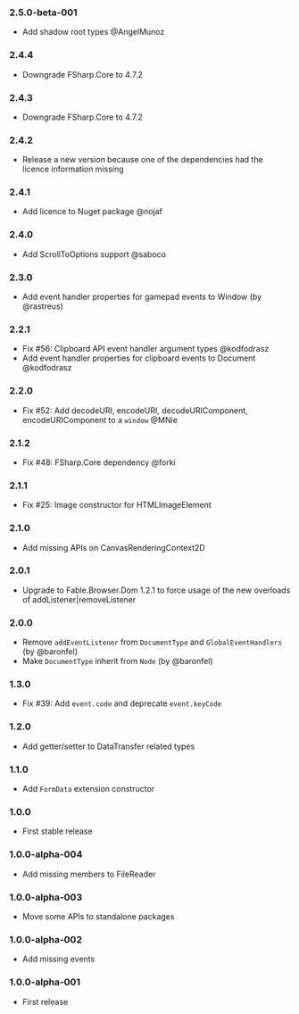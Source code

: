 ### 2.5.0-beta-001

* Add shadow root types @AngelMunoz

### 2.4.4

* Downgrade FSharp.Core to 4.7.2

### 2.4.3

* Downgrade FSharp.Core to 4.7.2

### 2.4.2

* Release a new version because one of the dependencies had the licence information missing

### 2.4.1

* Add licence to Nuget package @nojaf

### 2.4.0

* Add ScrollToOptions support @saboco

### 2.3.0

* Add event handler properties for gamepad events to Window (by @rastreus)

### 2.2.1

* Fix #56: Clipboard API event handler argument types @kodfodrasz
* Add event handler properties for clipboard events to Document @kodfodrasz

### 2.2.0

* Fix #52: Add decodeURI, encodeURI, decodeURIComponent, encodeURIComponent to a `window` @MNie

### 2.1.2

* Fix #48: FSharp.Core dependency @forki

### 2.1.1

* Fix #25: Image constructor for HTMLImageElement

### 2.1.0

* Add missing APIs on CanvasRenderingContext2D

### 2.0.1

* Upgrade to Fable.Browser.Dom 1.2.1 to force usage of the new overloads of addListener|removeListener

### 2.0.0

* Remove `addEventListener` from `DocumentType` and `GlobalEventHandlers` (by @baronfel)
* Make `DocumentType` inherit from `Node` (by @baronfel)

### 1.3.0

* Fix #39: Add `event.code` and deprecate `event.keyCode`

### 1.2.0

* Add getter/setter to DataTransfer related types

### 1.1.0

* Add `FormData` extension constructor

### 1.0.0

* First stable release

### 1.0.0-alpha-004

* Add missing members to FileReader

### 1.0.0-alpha-003

* Move some APIs to standalone packages

### 1.0.0-alpha-002

* Add missing events

### 1.0.0-alpha-001

* First release
